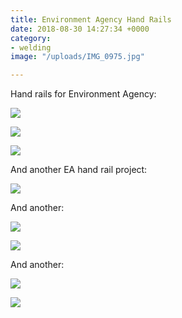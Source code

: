 ```yaml
---
title: Environment Agency Hand Rails
date: 2018-08-30 14:27:34 +0000
category:
- welding
image: "/uploads/IMG_0975.jpg"

---
```

Hand rails for Environment Agency:

![](/uploads/IMG_0804.jpg)

![](/uploads/IMG_0805.jpg)

![](/uploads/IMG_0819.jpg)

And another EA hand rail project:

![](/uploads/IMG_0815.jpg)

And another:

![](/uploads/IMG_0865.jpg)

![](/uploads/IMG_0866.jpg)

And another:

![](/uploads/IMG_0975.jpg)

![](/uploads/IMG_0974.jpg)